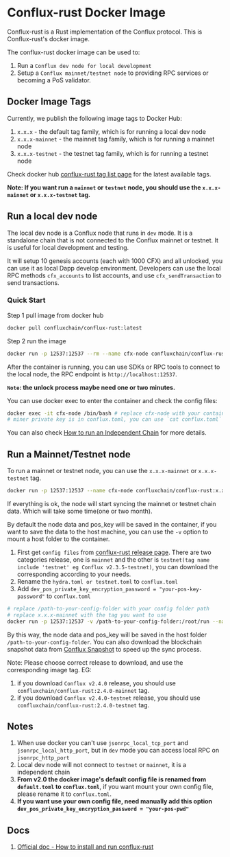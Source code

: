 # Conflux-rust Docker Image

Conflux-rust is a Rust implementation of the Conflux protocol. This is Conflux-rust's docker image.

The conflux-rust docker image can be used to:

1. Run a `Conflux dev node for local development`
2. Setup a `Conflux mainnet/testnet node` to providing RPC services or becoming a PoS validator.

## Docker Image Tags

Currently, we publish the following image tags to Docker Hub:

1. `x.x.x` - the default tag family, which is for running a local dev node
2. `x.x.x-mainnet` - the mainnet tag family, which is for running a mainnet node
3. `x.x.x-testnet` - the testnet tag family, which is for running a testnet node

Check docker hub [conflux-rust tag list page](https://hub.docker.com/r/confluxchain/conflux-rust/tags) for the latest available tags.

**Note: If you want run a `mainnet` or `testnet` node, you should use the `x.x.x-mainnet` or `x.x.x-testnet` tag.**

## Run a local dev node

The local dev node is a Conflux node that runs in `dev` mode. It is a standalone chain that is not connected to the Conflux mainnet or testnet. It is useful for local development and testing.

It will setup 10 genesis accounts (each with 1000 CFX) and all unlocked, you can use it as local Dapp develop environment. Developers can use the local RPC methods `cfx_accounts` to list accounts, and use `cfx_sendTransaction` to send transactions.

### Quick Start

Step 1 pull image from docker hub

```sh
docker pull confluxchain/conflux-rust:latest
```

Step 2 run the image

```sh
docker run -p 12537:12537 --rm --name cfx-node confluxchain/conflux-rust:latest
```

After the container is running, you can use SDKs or RPC tools to connect to the local node, the RPC endpoint is `http://localhost:12537`.

**`Note`: the unlock process maybe need one or two minutes.**

You can use docker exec to enter the container and check the config files:

```sh
docker exec -it cfx-node /bin/bash # replace cfx-node with your container name
# miner private key is in conflux.toml, you can use `cat conflux.toml` to check it
```

You can also check [How to run an Independent Chain](https://doc.confluxnetwork.org/docs/general/run-a-node/advanced-topics/running-independent-chain) for more details.

## Run a Mainnet/Testnet node

To run a mainnet or testnet node, you can use the `x.x.x-mainnet` or `x.x.x-testnet` tag.

```sh
docker run -p 12537:12537 --name cfx-node confluxchain/conflux-rust:x.x.x-mainnet
```

If everything is ok, the node will start syncing the mainnet or testnet chain data. Which will take some time(one or two month).

By default the node data and pos_key will be saved in the container, if you want to save the data to the host machine, you can use the `-v` option to mount a host folder to the container.

1. First get `config files` from [conflux-rust release page](https://github.com/Conflux-Chain/conflux-rust/releases). There are two categories release, one is `mainnet` and the other is `testnet(tag name include 'testnet' eg Conflux v2.3.5-testnet)`, you can download the corresponding according to your needs.
2. Rename the `hydra.toml or testnet.toml` to `conflux.toml`
3. Add `dev_pos_private_key_encryption_password = "your-pos-key-password"` to `conflux.toml`

```sh
# replace /path-to-your-config-folder with your config folder path
# replace x.x.x-mainnet with the tag you want to use
docker run -p 12537:12537 -v /path-to-your-config-folder:/root/run --name cfx-node confluxchain/conflux-rust:2.4.0-mainnet 
```

By this way, the node data and pos_key will be saved in the host folder `/path-to-your-config-folder`. You can also download the blockchain snapshot data from [Conflux Snapshot](https://doc.confluxnetwork.org/docs/general/run-a-node/snapshot-tool) to speed up the sync process.

Note: Please choose correct release to download, and use the corresponding image tag. EG: 

1. if you download `Conflux v2.4.0` release, you should use `confluxchain/conflux-rust:2.4.0-mainnet` tag.
2. if you download `Conflux v2.4.0-testnet` release, you should use `confluxchain/conflux-rust:2.4.0-testnet` tag.

## Notes

1. When use docker you can't use `jsonrpc_local_tcp_port` and `jsonrpc_local_http_port`, but in `dev` mode you can access local RPC on `jsonrpc_http_port`
2. Local dev node will not connect to `testnet` or `mainnet`, it is a independent chain
3. **From v2.0 the docker image's default config file is renamed from `default.toml` to `conflux.toml`**, if you want mount your own config file, please rename it to `conflux.toml`.
4. **If you want use your own config file, need manually add this option `dev_pos_private_key_encryption_password = "your-pos-pwd"`**

## Docs

1. [Official doc - How to install and run conflux-rust](https://doc.confluxnetwork.org/docs/general/run-a-node/)
